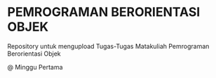 # PEMROGRAMAN BERORIENTASI OBJEK
Repository untuk mengupload Tugas-Tugas Matakuliah Pemrograman Berorientasi Objek


@ Minggu Pertama
